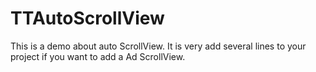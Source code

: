 # TTAutoScrollView
This is a demo about auto ScrollView. It is very add several lines to your project if you want to add a Ad ScrollView.
